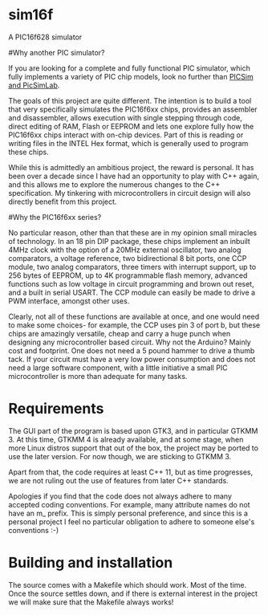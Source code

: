 # sim16f
A PIC16f628 simulator

#Why another PIC simulator?

If you are looking for a complete and fully functional PIC simulator, which fully implements a variety of PIC chip models, look no further than [PICSim and PicSimLab](https://sourceforge.net/projects/picsim/#:~:text=PICSimLab%20is%20a%20realtime%20emulator%20of%20development%20boards,MPLABX%2Favr%2Dgdb%20debugger.&text=PICSimLab%20have%20integration%20with%20MPLABX,to%20the%20boards%20for%20simulation).

The goals of this project are quite different.  The intention is to build a tool that very specifically simulates the PIC16f6xx chips, provides an assembler and disassembler, allows execution with single stepping through code, direct editing of RAM, Flash or EEPROM and lets one explore fully how the PIC16f6xx chips interact with on-chip devices.  Part of this is reading or writing files in the INTEL Hex format, which is generally used to program these chips.

While this is admittedly an ambitious project, the reward is personal.  It has been over a decade since I have had an opportunity to play with C++ again, and this allows me to explore the numerous changes to the C++ specification.   My tinkering with microcontrollers in circuit design will also directly benefit from this project.

#Why the PIC16f6xx series?

No particular reason, other than that these are in my opinion small miracles of technology.  In an 18 pin DIP package, these chips implement an inbuilt 4MHz clock with the option of a 20MHz external oscillator, two analog comparators, a voltage reference, two bidirectional 8 bit ports, one CCP module, two analog comparators, three timers with interrupt support, up to 256 bytes of EEPROM, up to 4K programmable flash memory, advanced functions such as low voltage in circuit programming and brown out reset, and a built in serial USART.  The CCP module can easily be made to drive a PWM interface, amongst other uses.

Clearly, not all of these functions are available at once, and one would need to make some choices- for example, the CCP uses pin 3 of port b, but these chips are amazingly versatile, cheap and carry a huge punch when designing any microcontroller based circuit.  Why not the Arduino?  Mainly cost and footprint.  One does not need a 5 pound hammer to drive a thumb tack. If your circuit must have a very low power consumption and does not need a large software component, with a little initiative a small PIC microcontroller is more than adequate for many tasks.

# Requirements

The GUI part of the program is based upon GTK3, and in particular GTKMM 3.  At this time, GTKMM 4 is already available, and at some stage, when more Linux distros support that out of the box, the project may be ported to use the later version.  For now though, we are sticking to GTKMM 3.

Apart from that, the code requires at least C++ 11, but as time progresses, we are not ruling out the use of features from later C++ standards.

Apologies if you find that the code does not always adhere to many accepted coding conventions.  For example, many attribute names do not have an m_ prefix.  This is simply personal preference, and since this is a personal project I feel no particular obligation to adhere to someone else's conventions :-)

# Building and installation

The source comes with a Makefile which should work.  Most of the time.  Once the source settles down, and if there is external interest in the project we will make sure that the Makefile always works!
